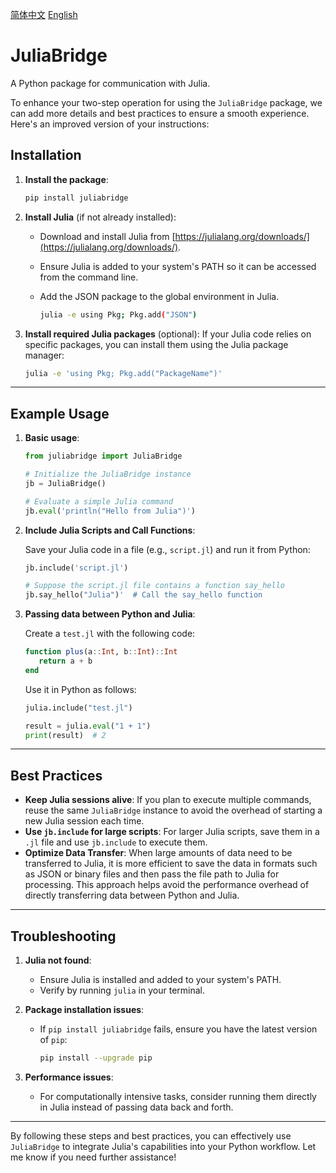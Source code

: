 [简体中文](https://github.com/barkure/JuliaBridge/blob/main/README_zh_cn.md) [English](https://github.com/barkure/JuliaBridge/blob/main/README.md)

# JuliaBridge
A Python package for communication with Julia.

To enhance your two-step operation for using the `JuliaBridge` package, we can add more details and best practices to ensure a smooth experience. Here's an improved version of your instructions:

## Installation
1. **Install the package**:
   ```bash
   pip install juliabridge
   ```

2. **Install Julia** (if not already installed):
   - Download and install Julia from [https://julialang.org/downloads/](https://julialang.org/downloads/).
   - Ensure Julia is added to your system's PATH so it can be accessed from the command line.
   - Add the JSON package to the global environment in Julia.

      ```bash
      julia -e using Pkg; Pkg.add("JSON")
      ```

3. **Install required Julia packages** (optional):
   If your Julia code relies on specific packages, you can install them using the Julia package manager:
   ```bash
   julia -e 'using Pkg; Pkg.add("PackageName")'
   ```

---

## Example Usage
1. **Basic usage**:
   ```python
   from juliabridge import JuliaBridge

   # Initialize the JuliaBridge instance
   jb = JuliaBridge()

   # Evaluate a simple Julia command
   jb.eval('println("Hello from Julia")')
   ```

2. **Include Julia Scripts and Call Functions**:

   Save your Julia code in a file (e.g., `script.jl`) and run it from Python:
   ```python
   jb.include('script.jl')

   # Suppose the script.jl file contains a function say_hello
   jb.say_hello("Julia")'  # Call the say_hello function
   ```

3. **Passing data between Python and Julia**:

   Create a `test.jl` with the following code:
   ```julia
   function plus(a::Int, b::Int)::Int
      return a + b
   end
   ```

   Use it in Python as follows:
   ```python
   julia.include("test.jl")

   result = julia.eval("1 + 1")
   print(result)  # 2
   ```

---

## Best Practices
- **Keep Julia sessions alive**: If you plan to execute multiple commands, reuse the same `JuliaBridge` instance to avoid the overhead of starting a new Julia session each time.
- **Use `jb.include` for large scripts**: For larger Julia scripts, save them in a `.jl` file and use `jb.include` to execute them.
- **Optimize Data Transfer**: When large amounts of data need to be transferred to Julia, it is more efficient to save the data in formats such as JSON or binary files and then pass the file path to Julia for processing. This approach helps avoid the performance overhead of directly transferring data between Python and Julia.

---

## Troubleshooting
1. **Julia not found**:
   - Ensure Julia is installed and added to your system's PATH.
   - Verify by running `julia` in your terminal.

2. **Package installation issues**:
   - If `pip install juliabridge` fails, ensure you have the latest version of `pip`:
     ```bash
     pip install --upgrade pip
     ```

3. **Performance issues**:
   - For computationally intensive tasks, consider running them directly in Julia instead of passing data back and forth.

---

By following these steps and best practices, you can effectively use `JuliaBridge` to integrate Julia's capabilities into your Python workflow. Let me know if you need further assistance!